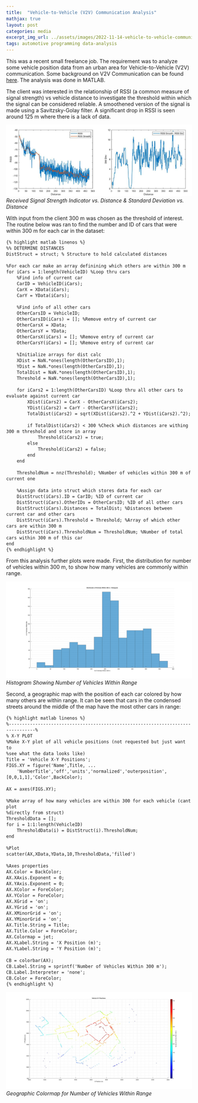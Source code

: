 ```yaml
---
title:  "Vehicle-to-Vehicle (V2V) Communication Analysis"
mathjax: true
layout: post
categories: media
excerpt_img_url: ../assets/images/2022-11-14-vehicle-to-vehicle-communication/Sample-RSSI_Std_Dev.jpg
tags: automotive programming data-analysis
---
```


This was a recent small freelance job. The requirement was to analyze some vehicle position data from an urban area for Vehicle-to-Vehicle (V2V) communication. Some background on V2V Communication can be found [here](https://www.techtarget.com/iotagenda/definition/vehicle-to-vehicle-communication-V2V-communication). The analysis was done in MATLAB.

The client was interested in the relationship of RSSI (a common measure of signal strength) vs vehicle distance to investigate the threshold within which the signal can be considered reliable. A smoothened version of the signal is made using a Savitzsky-Golay filter. A significant drop in RSSI is seen around 125 m where there is a lack of data.

![](/assets/images/2022-11-14-vehicle-to-vehicle-communication/Sample-RSSI_Std_Dev.jpg)
*Received Signal Strength Indicator vs. Distance & Standard Deviation vs. Distance*

With input from the client 300 m was chosen as the threshold of interest. The routine below was ran to find the number and ID of cars that were within 300 m for each car in the dataset:

    {% highlight matlab linenos %}
    %% DETERMINE DISTANCES
    DistStruct = struct; % Structure to hold calculated distances

    %For each car make an array definining which others are within 300 m
    for iCars = 1:length(VehicleID) %Loop thru cars
        %Find info of current car
        CarID = VehicleID(iCars);
        CarX = XData(iCars);
        CarY = YData(iCars);
        
        %Find info of all other cars
        OtherCarsID = VehicleID;
        OtherCarsID(iCars) = []; %Remove entry of current car
        OtherCarsX = XData;
        OtherCarsY = YData;
        OtherCarsX(iCars) = []; %Remove entry of current car
        OtherCarsY(iCars) = []; %Remove entry of current car
        
        %Initialize arrays for dist calc
        XDist = NaN.*ones(length(OtherCarsID),1);
        YDist = NaN.*ones(length(OtherCarsID),1);
        TotalDist = NaN.*ones(length(OtherCarsID),1);
        Threshold = NaN.*ones(length(OtherCarsID),1);
        
        for iCars2 = 1:length(OtherCarsID) %Loop thru all other cars to evaluate against current car
            XDist(iCars2) = CarX - OtherCarsX(iCars2);
            YDist(iCars2) = CarY - OtherCarsY(iCars2);
            TotalDist(iCars2) = sqrt(XDist(iCars2).^2 + YDist(iCars2).^2);
            
            if TotalDist(iCars2) < 300 %Check which distances are withing 300 m threshold and store in array
                Threshold(iCars2) = true;
            else
                Threshold(iCars2) = false;
            end
        end
        
        ThresholdNum = nnz(Threshold); %Number of vehicles within 300 m of current one
        
        %Assign data into struct which stores data for each car
        DistStruct(iCars).ID = CarID; %ID of current car
        DistStruct(iCars).OtherIDs = OtherCarsID; %ID of all other cars
        DistStruct(iCars).Distances = TotalDist; %Distances between current car and other cars
        DistStruct(iCars).Threshold = Threshold; %Array of which other cars are within 300 m
        DistStruct(iCars).ThresholdNum = ThresholdNum; %Number of total cars within 300 m of this car
    end
    {% endhighlight %}

From this analysis further plots were made. First, the distribution for number of vehicles within 300 m, to show how many vehicles are commonly within range.

![](/assets/images/2022-11-14-vehicle-to-vehicle-communication/Distribution_of_Vehicles_Within_300m-Histogram.jpg)
*Histogram Showing Number of Vehicles Within Range*

Second, a geographic map with the position of each car colored by how many others are within range. It can be seen that cars in the condensed streets around the middle of the map have the most other cars in range:

    {% highlight matlab linenos %}
    %--------------------------------------------------------------------------------% 
    % X-Y PLOT
    %Make X-Y plot of all vehicle positions (not requested but just want to
    %see what the data looks like)
    Title = 'Vehicle X-Y Positions';
    FIGS.XY = figure('Name',Title, ...
        'NumberTitle','off','units','normalized','outerposition',[0,0,1,1],'Color',BackColor);
        
    AX = axes(FIGS.XY);

    %Make array of how many vehicles are within 300 for each vehicle (cant plot
    %directly from struct)
    ThresholdData = [];
    for i = 1:1:length(VehicleID)
        ThresholdData(i) = DistStruct(i).ThresholdNum;
    end

    %Plot
    scatter(AX,XData,YData,10,ThresholdData,'filled')

    %Axes properties
    AX.Color = BackColor;          
    AX.XAxis.Exponent = 0;
    AX.YAxis.Exponent = 0;    
    AX.XColor = ForeColor;
    AX.YColor = ForeColor;
    AX.XGrid = 'on';
    AX.YGrid = 'on'; 
    AX.XMinorGrid = 'on';
    AX.YMinorGrid = 'on';   
    AX.Title.String = Title;
    AX.Title.Color = ForeColor; 
    AX.Colormap = jet;
    AX.XLabel.String = 'X Position (m)';
    AX.YLabel.String = 'Y Position (m)';

    CB = colorbar(AX);
    CB.Label.String = sprintf('Number of Vehicles Within 300 m');
    CB.Label.Interpreter = 'none';
    CB.Color = ForeColor;
    {% endhighlight %}

![](/assets/images/2022-11-14-vehicle-to-vehicle-communication/Vehicle_X-Y_Positions.jpg)
*Geographic Colormap for Number of Vehicles Within Range*









